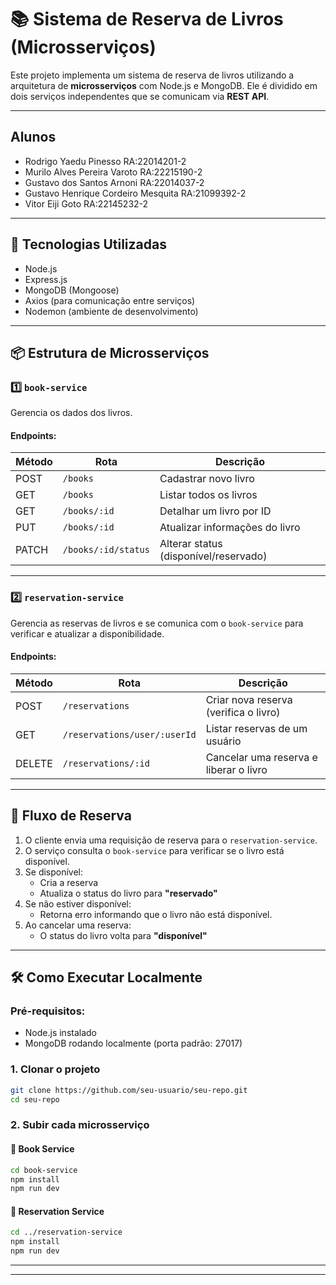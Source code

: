 # 📚 Sistema de Reserva de Livros (Microsserviços)

Este projeto implementa um sistema de reserva de livros utilizando a arquitetura de **microsserviços** com Node.js e MongoDB. Ele é dividido em dois serviços independentes que se comunicam via **REST API**.

---

## Alunos
- Rodrigo Yaedu Pinesso RA:22014201-2
- Murilo Alves Pereira Varoto RA:22215190-2 
- Gustavo dos Santos Arnoni RA:22014037-2
- Gustavo Henrique Cordeiro Mesquita RA:21099392-2
- Vitor Eiji Goto RA:22145232-2

---

## 🔧 Tecnologias Utilizadas

- Node.js
- Express.js
- MongoDB (Mongoose)
- Axios (para comunicação entre serviços)
- Nodemon (ambiente de desenvolvimento)

---

## 📦 Estrutura de Microsserviços

### 1️⃣ `book-service`

Gerencia os dados dos livros.

#### Endpoints:

| Método | Rota                         | Descrição                           |
|--------|------------------------------|-------------------------------------|
| POST   | `/books`                     | Cadastrar novo livro                |
| GET    | `/books`                     | Listar todos os livros              |
| GET    | `/books/:id`                | Detalhar um livro por ID            |
| PUT    | `/books/:id`                | Atualizar informações do livro      |
| PATCH  | `/books/:id/status`         | Alterar status (disponível/reservado) |

---

### 2️⃣ `reservation-service`

Gerencia as reservas de livros e se comunica com o `book-service` para verificar e atualizar a disponibilidade.

#### Endpoints:

| Método | Rota                              | Descrição                              |
|--------|-----------------------------------|----------------------------------------|
| POST   | `/reservations`                   | Criar nova reserva (verifica o livro)  |
| GET    | `/reservations/user/:userId`      | Listar reservas de um usuário          |
| DELETE | `/reservations/:id`               | Cancelar uma reserva e liberar o livro |

---

## 🔁 Fluxo de Reserva

1. O cliente envia uma requisição de reserva para o `reservation-service`.
2. O serviço consulta o `book-service` para verificar se o livro está disponível.
3. Se disponível:
   - Cria a reserva
   - Atualiza o status do livro para **"reservado"**
4. Se não estiver disponível:
   - Retorna erro informando que o livro não está disponível.
5. Ao cancelar uma reserva:
   - O status do livro volta para **"disponível"**

---

## 🛠 Como Executar Localmente

### Pré-requisitos:
- Node.js instalado
- MongoDB rodando localmente (porta padrão: 27017)

### 1. Clonar o projeto
```bash
git clone https://github.com/seu-usuario/seu-repo.git
cd seu-repo
```

### 2. Subir cada microsserviço

#### 📘 Book Service
```bash
cd book-service
npm install
npm run dev
```

#### 📗 Reservation Service
```bash
cd ../reservation-service
npm install
npm run dev
```

---



---

